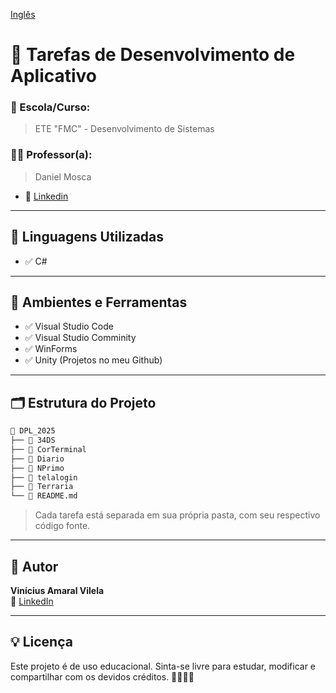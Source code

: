 [Inglês](README_en.md)
# 📘 Tarefas de Desenvolvimento de Aplicativo

### 🏫 Escola/Curso:
> ETE "FMC" - Desenvolvimento de Sistemas

### 👨‍🏫 Professor(a):
> Daniel Mosca
- 🔗 [Linkedin]([https://github.com/joseandery](https://www.linkedin.com/in/daniel-albino-mosca-rodrigues-20a290102/))

---

## 🚀 Linguagens Utilizadas

- ✅ C#

---

## 🧪 Ambientes e Ferramentas

- ✅ Visual Studio Code
- ✅ Visual Studio Comminity
- ✅ WinForms
- ✅ Unity (Projetos no meu Github)

---

## 🗂️ Estrutura do Projeto

```bash
📁 DPL_2025
├── 📁 34DS
├── 📁 CorTerminal
├── 📁 Diario
├── 📁 NPrimo
├── 📁 telalogin
├── 📁 Terraria
└── 📄 README.md 
```

> Cada tarefa está separada em sua própria pasta, com seu respectivo código fonte.

---

## 👤 Autor

**Vinícius Amaral Vilela**  
🔗 [LinkedIn](https://www.linkedin.com/in/vin%C3%ADcius-amaral-vilela-b57549362?utm_source=share&utm_campaign=share_via&utm_content=profile&utm_medium=ios_app)

---

## 💡 Licença

Este projeto é de uso educacional. Sinta-se livre para estudar, modificar e compartilhar com os devidos créditos. 👩‍💻👨‍💻
